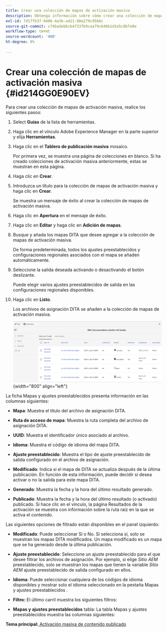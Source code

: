 ```yaml
---
title: Crear una colección de mapas de activación masiva
description: Obtenga información sobre cómo crear una colección de mapas de activación masiva
exl-id: 7d17fb37-9486-4a3b-a421-08e279c95b6c
source-git-commit: c74badebbcb4733fb9caa79c646b1d1e5c8bfe8e
workflow-type: tm+mt
source-wordcount: '460'
ht-degree: 0%

---
```


# Crear una colección de mapas de activación masiva {#id214GG0E90EV}

Para crear una colección de mapas de activación masiva, realice los siguientes pasos:

1. Select **Guías** de la lista de herramientas.

1. Haga clic en el vínculo Adobe Experience Manager en la parte superior y elija **Herramientas**.

1. Haga clic en el **Tablero de publicación masiva** mosaico.

   Por primera vez, se muestra una página de colecciones en blanco. Si ha creado colecciones de activación masiva anteriormente, estas se muestran en esta página.

1. Haga clic en **Crear**.

1. Introduzca un título para la colección de mapas de activación masiva y haga clic en **Crear**.

   Se muestra un mensaje de éxito al crear la colección de mapas de activación masiva.

1. Haga clic en **Apertura** en el mensaje de éxito.

1. Haga clic en **Editar** y haga clic en **Adición de mapas**.

1. Busque y añada los mapas DITA que desee agregar a la colección de mapas de activación masiva.

   De forma predeterminada, todos los ajustes preestablecidos y configuraciones regionales asociados con el mapa se añaden automáticamente.

1. Seleccione la salida deseada activando o desactivando el botón deslizante.

   Puede elegir varios ajustes preestablecidos de salida en las configuraciones regionales disponibles.

1. Haga clic en **Listo**.

   Los archivos de asignación DITA se añaden a la colección de mapas de activación masiva.

   ![](images/bulk-activation-collection-created.png){width="800" align="left"}


La ficha Mapas y ajustes preestablecidos presenta información en las columnas siguientes:

- **Mapa**: Muestra el título del archivo de asignación DITA.
- **Ruta de acceso de mapa**: Muestra la ruta completa del archivo de asignación DITA.

- **UUID**: Muestra el identificador único asociado al archivo.

- **Idioma**: Muestra el código de idioma del mapa DITA.
- **Ajuste preestablecido**: Muestra el tipo de ajuste preestablecido de salida configurado en el archivo de asignación.
- **Modificado**: Indica si el mapa de DITA se actualiza después de la última publicación. En función de esta información, puede decidir si desea activar o no la salida para este mapa DITA.
- **Generado**: Muestra la fecha y la hora del último resultado generado.
- **Publicado**: Muestra la fecha y la hora del último resultado \(o activado\) publicado. Si hace clic en el vínculo, la página Resultados de la activación se muestra con información sobre la ruta raíz en la que se activa el contenido.


Las siguientes opciones de filtrado están disponibles en el panel izquierdo:

- **Modificado**: Puede seleccionar Sí o No. Si selecciona sí, solo se muestran los mapas DITA modificados. Un mapa modificado es un mapa que se ha generado desde la última publicación.
- **Ajuste preestablecido**: Seleccione un ajuste preestablecido para el que desee filtrar los archivos de asignación. Por ejemplo, si elige *Sitio AEM* preestablecido, solo se muestran los mapas que tienen la variable *Sitio AEM* ajuste preestablecido de salida configurado en ellos.
- **Idioma**: Puede seleccionar cualquiera de los códigos de idioma disponibles y mostrar solo el idioma seleccionado en la pestaña Mapas y ajustes preestablecidos .

- **Filtro:** El último carril muestra los siguientes filtros:
- **Mapas y ajustes preestablecidos** tabla: La tabla Mapas y ajustes preestablecidos muestra las columnas siguientes:

**Tema principal:**[ Activación masiva de contenido publicado](conf-bulk-activation.md)
